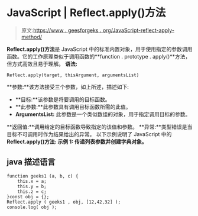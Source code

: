 # JavaScript | Reflect.apply()方法

> 原文:[https://www . geesforgeks . org/JavaScript-reflect-apply-method/](https://www.geeksforgeeks.org/javascript-reflect-apply-method/)

**Reflect.apply()方法**是 JavaScript 中的标准内置对象，用于使用指定的参数调用函数。它的工作原理类似于调用函数的**function . prototype . apply()**方法，但方式高效且易于理解。
**语法:**

```
Reflect.apply(target, thisArgument, argumentsList)
```

**参数:**该方法接受三个参数，如上所述，描述如下:

*   **目标:**该参数是将要调用的目标函数。
*   **此参数:**此参数具有调用目标函数所需的此值。
*   **ArgumentsList:** 此参数是一个类似数组的对象，用于指定调用目标的参数。

**返回值:**调用给定的目标函数导致指定的该值和参数。
**异常:**类型错误是当目标不可调用时作为结果给出的异常。
以下示例说明了 JavaScript 中的 **Reflect.apply()方法:
**示例 1:** 传递列表参数并创建字典对象。** 

## java 描述语言

```
function geeks1 (a, b, c) { 
    this.x = a; 
    this.y = b; 
    this.z = c; 
}const obj = {}; 
Reflect.apply ( geeks1 , obj, [12,42,32] ); 
console.log( obj ); 
```